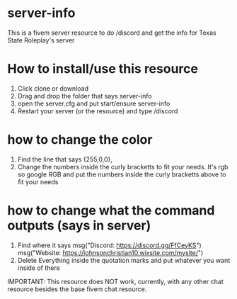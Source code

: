# server-info
This is a fivem server resource to do /discord and get the info for Texas State Roleplay's server
 
 # How to install/use this resource
 1. Click clone or download
 2. Drag and drop the folder that says server-info
 3. open the server.cfg and put start/ensure server-info
 4. Restart your server (or the resource) and type /discord
 
 # how to change the color
 1. Find the line that says {255,0,0},
 2. Change the numbers inside the curly bracketts to fit your needs. It's rgb so google RGB and put the numbers inside the curly bracketts above to fit your needs
 
 # how to change what the command outputs (says in server)
 1. Find where it says msg("Discord: https://discord.gg/FfCeyKS")
    msg("Website: https://johnsonchristian10.wixsite.com/mysite/")
 2. Delete Everything inside the quotation marks and put whatever you want inside of there


IMPORTANT: This resource does NOT work, currently, with any other chat resource besides the base fivem chat resource. 
